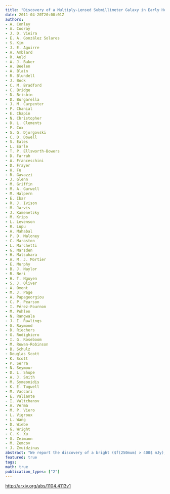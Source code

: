 ```yaml
---
title: "Discovery of a Multiply-Lensed Submillimeter Galaxy in Early HerMES   Herschel/SPIRE Data"
date: 2011-04-20T20:00:01Z
authors:
- A. Conley
- A. Cooray
- J. D. Vieira
- E. A. González Solares
- S. Kim
- J. E. Aguirre
- A. Amblard
- R. Auld
- A. J. Baker
- A. Beelen
- A. Blain
- R. Blundell
- J. Bock
- C. M. Bradford
- C. Bridge
- D. Brisbin
- D. Burgarella
- J. M. Carpenter
- P. Chanial
- E. Chapin
- N. Christopher
- D. L. Clements
- P. Cox
- S. G. Djorgovski
- C. D. Dowell
- S. Eales
- L. Earle
- T. P. Ellsworth-Bowers
- D. Farrah
- A. Franceschini
- D. Frayer
- H. Fu
- R. Gavazzi
- J. Glenn
- M. Griffin
- M. A. Gurwell
- M. Halpern
- E. Ibar
- R. J. Ivison
- M. Jarvis
- J. Kamenetzky
- M. Krips
- L. Levenson
- R. Lupu
- A. Mahabal
- P. D. Maloney
- C. Maraston
- L. Marchetti
- G. Marsden
- H. Matsuhara
- A. M. J. Mortier
- E. Murphy
- B. J. Naylor
- R. Neri
- H. T. Nguyen
- S. J. Oliver
- A. Omont
- M. J. Page
- A. Papageorgiou
- C. P. Pearson
- I. Pérez-Fournon
- M. Pohlen
- N. Rangwala
- J. I. Rawlings
- G. Raymond
- D. Riechers
- G. Rodighiero
- I. G. Roseboom
- M. Rowan-Robinson
- B. Schulz
- Douglas Scott
- K. Scott
- P. Serra
- N. Seymour
- D. L. Shupe
- A. J. Smith
- M. Symeonidis
- K. E. Tugwell
- M. Vaccari
- E. Valiante
- I. Valtchanov
- A. Verma
- M. P. Viero
- L. Vigroux
- L. Wang
- D. Wiebe
- G. Wright
- C. K. Xu
- G. Zeimann
- M. Zemcov
- J. Zmuidzinas
abstract: "We report the discovery of a bright ($f(250mum) > 400$ mJy), multiply-lensed submillimeter galaxy obj in {it   Herschel}/SPIRE Science Demonstration Phase data from the HerMES project. Interferometric 880mum Submillimeter Array observations resolve at least four images with a large separation of $sim 9arcsec$. A high-resolution adaptive optics $K_p$ image with Keck/NIRC2 clearly shows strong lensing arcs. Follow-up spectroscopy gives a redshift of $z=2.9575$, and the lensing model gives a total magnification of $mu sim 11 pm 1$. The large image separation allows us to study the multi-wavelength spectral energy distribution (SED) of the lensed source unobscured by the central lensing mass. The far-IR/millimeter-wave SED is well described by a modified blackbody fit with an unusually warm dust temperature, $88 pm 3$ K. We derive a lensing-corrected total IR luminosity of $(1.43 pm 0.09) times 10^{13}, mathrm{L}_{odot}$, implying a star formation rate of $sim 2500, mathrm{M}_{odot}, mathrm{yr}^{-1}$. However, models primarily developed from brighter galaxies selected at longer wavelengths are a poor fit to the full optical-to-millimeter SED. A number of other strongly lensed systems have already been discovered in early {it Herschel} data, and many more are expected as additional data are collected."
featured: true
tags:
math: true
publication_types: ["2"]
---
```

http://arxiv.org/abs/1104.4113v1
